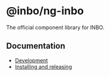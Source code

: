 # @inbo/ng-inbo

The official component library for INBO.

## Documentation

- [Development](docs/development.md)
- [Installing and releasing](docs/installing-and-releasing.md)

